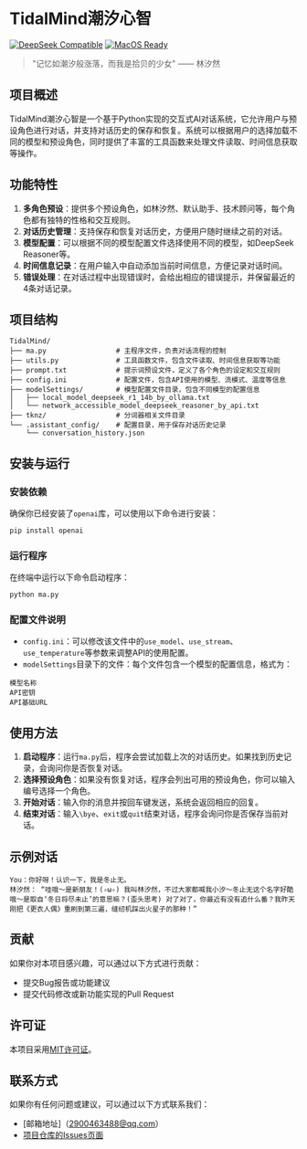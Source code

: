 # TidalMind潮汐心智
[![DeepSeek Compatible](https://img.shields.io/badge/Model-DeepSeek-6C48EE)](https://github.com/deepseek-ai)
[![MacOS Ready](https://img.shields.io/badge/Mac%20Mini-M4%20Ready-00FEFF)]()

> "记忆如潮汐般涨落，而我是拾贝的少女" —— 林汐然

## 项目概述
TidalMind潮汐心智是一个基于Python实现的交互式AI对话系统，它允许用户与预设角色进行对话，并支持对话历史的保存和恢复。系统可以根据用户的选择加载不同的模型和预设角色，同时提供了丰富的工具函数来处理文件读取、时间信息获取等操作。

## 功能特性
1. **多角色预设**：提供多个预设角色，如林汐然、默认助手、技术顾问等，每个角色都有独特的性格和交互规则。
2. **对话历史管理**：支持保存和恢复对话历史，方便用户随时继续之前的对话。
3. **模型配置**：可以根据不同的模型配置文件选择使用不同的模型，如DeepSeek Reasoner等。
4. **时间信息记录**：在用户输入中自动添加当前时间信息，方便记录对话时间。
5. **错误处理**：在对话过程中出现错误时，会给出相应的错误提示，并保留最近的4条对话记录。

## 项目结构
```
TidalMind/
├── ma.py                 # 主程序文件，负责对话流程的控制
├── utils.py              # 工具函数文件，包含文件读取、时间信息获取等功能
├── prompt.txt            # 提示词预设文件，定义了各个角色的设定和交互规则
├── config.ini            # 配置文件，包含API使用的模型、流模式、温度等信息
├── modelSettings/        # 模型配置文件目录，包含不同模型的配置信息
│   ├── local_model_deepseek_r1_14b_by_ollama.txt
│   └── network_accessible_model_deepseek_reasoner_by_api.txt
├── tknz/                 # 分词器相关文件目录
└── .assistant_config/    # 配置目录，用于保存对话历史记录
    └── conversation_history.json
```

## 安装与运行
### 安装依赖
确保你已经安装了`openai`库，可以使用以下命令进行安装：
```bash
pip install openai
```

### 运行程序
在终端中运行以下命令启动程序：
```bash
python ma.py
```

### 配置文件说明
- `config.ini`：可以修改该文件中的`use_model`、`use_stream`、`use_temperature`等参数来调整API的使用配置。
- `modelSettings`目录下的文件：每个文件包含一个模型的配置信息，格式为：
```
模型名称
API密钥
API基础URL
```

## 使用方法
1. **启动程序**：运行`ma.py`后，程序会尝试加载上次的对话历史。如果找到历史记录，会询问你是否恢复对话。
2. **选择预设角色**：如果没有恢复对话，程序会列出可用的预设角色，你可以输入编号选择一个角色。
3. **开始对话**：输入你的消息并按回车键发送，系统会返回相应的回复。
4. **结束对话**：输入`\bye`、`exit`或`quit`结束对话，程序会询问你是否保存当前对话。

## 示例对话
```
You：你好呀！认识一下，我是冬止无。
林汐然： “哇哦～是新朋友！(✧ω✧) 我叫林汐然，不过大家都喊我小汐～冬止无这个名字好酷哦～是取自‘冬日将尽未止’的意思嘛？(歪头思考) 对了对了，你最近有没有追什么番？我昨天刚把《更衣人偶》重刷到第三遍，缝纫机踩出火星子的那种！”
```

## 贡献
如果你对本项目感兴趣，可以通过以下方式进行贡献：
- 提交Bug报告或功能建议
- 提交代码修改或新功能实现的Pull Request

## 许可证
本项目采用[MIT许可证](LICENSE)。

## 联系方式
如果你有任何问题或建议，可以通过以下方式联系我们：
- [邮箱地址]（2900463488@qq.com）
- [项目仓库的Issues页面](https://github.com/EricJiang1329145/TidalMind/issues)
